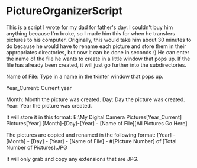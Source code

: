 # PictureOrganizerScript
This is a script I wrote for my dad for father's day. I couldn't buy him anything because I'm broke, so I made him this for when he transfers pictures to his computer. Originally, this would take him about 30 minutes to do because he would have to rename each picture and store them in their appropriates directories, but now it can be done in seconds :) He can enter the name of the file he wants to create in a little window that pops up. If the file has already been created, it will just go further into the subdirectories.

Name of File: Type in a name in the tkinter window that pops up.

Year_Current: Current year

Month: Month the picture was created.
Day: Day the picture was created.
Year: Year the picture was created.

It will store it in this format:
E:\My Digital Camera Pictures\[Year_Current] Pictures\[Year] [Month]-[Day]-[Year] - [Name of File]\[All Pictures Go Here]

The pictures are copied and renamed in the following format:
[Year] - [Month] - [Day] - [Year] - [Name of File] - #[Picture Number] of [Total Number of Pictures].JPG

It will only grab and copy any extensions that are JPG. 

